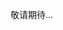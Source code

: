 <!--
 * @Desc: 
 * @FilePath: /tutor-babel/docs/md/rumtime.md
 * @Author: liujianwei1
 * @Date: 2021-05-18 15:03:36
 * @LastEditors: liujianwei1
 * @Reference Desc: 
-->

敬请期待...